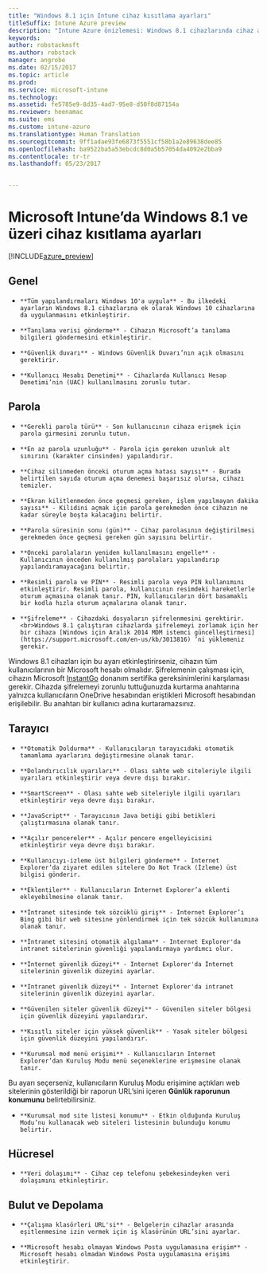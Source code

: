 ```yaml
---
title: "Windows 8.1 için Intune cihaz kısıtlama ayarları"
titleSuffix: Intune Azure preview
description: "Intune Azure önizlemesi: Windows 8.1 cihazlarında cihaz ayarlarını ve işlevselliğini denetlemek için kullanabileceğiniz Intune ayarlarını öğrenin."
keywords: 
author: robstackmsft
ms.author: robstack
manager: angrobe
ms.date: 02/15/2017
ms.topic: article
ms.prod: 
ms.service: microsoft-intune
ms.technology: 
ms.assetid: fe5785e9-8d35-4ad7-95e8-d50f8d87154a
ms.reviewer: heenamac
ms.suite: ems
ms.custom: intune-azure
ms.translationtype: Human Translation
ms.sourcegitcommit: 9ff1adae93fe6873f5551cf58b1a2e89638dee85
ms.openlocfilehash: ba9522ba5a53ebcdc8d0a5b57054da4092e2bba9
ms.contentlocale: tr-tr
ms.lasthandoff: 05/23/2017


---
```


# <a name="windows-81-and-later-device-restriction-settings-in-microsoft-intune"></a>Microsoft Intune’da Windows 8.1 ve üzeri cihaz kısıtlama ayarları

[!INCLUDE[azure_preview](./includes/azure_preview.md)]

## <a name="general"></a>Genel
-     **Tüm yapılandırmaları Windows 10'a uygula** - Bu ilkedeki ayarların Windows 8.1 cihazlarına ek olarak Windows 10 cihazlarına da uygulanmasını etkinleştirir.
-     **Tanılama verisi gönderme** - Cihazın Microsoft’a tanılama bilgileri göndermesini etkinleştirir.
-     **Güvenlik duvarı** - Windows Güvenlik Duvarı’nın açık olmasını gerektirir.
-     **Kullanıcı Hesabı Denetimi** - Cihazlarda Kullanıcı Hesap Denetimi’nin (UAC) kullanılmasını zorunlu tutar.
## <a name="password"></a>Parola
-     **Gerekli parola türü** - Son kullanıcının cihaza erişmek için parola girmesini zorunlu tutun.
-     **En az parola uzunluğu** - Parola için gereken uzunluk alt sınırını (karakter cinsinden) yapılandırır.
-     **Cihaz silinmeden önceki oturum açma hatası sayısı** - Burada belirtilen sayıda oturum açma denemesi başarısız olursa, cihazı temizler.
-     **Ekran kilitlenmeden önce geçmesi gereken, işlem yapılmayan dakika sayısı** - Kilidini açmak için parola gerekmeden önce cihazın ne kadar süreyle boşta kalacağını belirtir.
-     **Parola süresinin sonu (gün)** - Cihaz parolasının değiştirilmesi gerekmeden önce geçmesi gereken gün sayısını belirtir.
-     **Önceki parolaların yeniden kullanılmasını engelle** - Kullanıcının önceden kullanılmış parolaları yapılandırıp yapılandıramayacağını belirtir.
-     **Resimli parola ve PIN** - Resimli parola veya PIN kullanımını etkinleştirir. Resimli parola, kullanıcının resimdeki hareketlerle oturum açmasına olanak tanır. PIN, kullanıcıların dört basamaklı bir kodla hızla oturum açmalarına olanak tanır.
-     **Şifreleme** - Cihazdaki dosyaların şifrelenmesini gerektirir.<br>Windows 8.1 çalıştıran cihazlarda şifrelemeyi zorlamak için her bir cihaza [Windows için Aralık 2014 MDM istemci güncelleştirmesi](https://support.microsoft.com/en-us/kb/3013816) ’ni yüklemeniz gerekir.
Windows 8.1 cihazları için bu ayarı etkinleştirirseniz, cihazın tüm kullanıcılarının bir Microsoft hesabı olmalıdır.
Şifrelemenin çalışması için, cihazın Microsoft [InstantGo](https://blogs.windows.com/windowsexperience/2014/06/19/instantgo-a-better-way-to-sleep/#IBHULcTfI4PokO8X.97) donanım sertifika gereksinimlerini karşılaması gerekir.
Cihazda şifrelemeyi zorunlu tuttuğunuzda kurtarma anahtarına yalnızca kullanıcıların OneDrive hesabından eriştikleri Microsoft hesabından erişilebilir. Bu anahtarı bir kullanıcı adına kurtaramazsınız.     



## <a name="browser"></a>Tarayıcı
-     **Otomatik Doldurma** - Kullanıcıların tarayıcıdaki otomatik tamamlama ayarlarını değiştirmesine olanak tanır.
-     **Dolandırıcılık uyarıları** - Olası sahte web siteleriyle ilgili uyarıları etkinleştirir veya devre dışı bırakır.
-     **SmartScreen** - Olası sahte web siteleriyle ilgili uyarıları etkinleştirir veya devre dışı bırakır.
-     **JavaScript** - Tarayıcının Java betiği gibi betikleri çalıştırmasına olanak tanır.
-     **Açılır pencereler** - Açılır pencere engelleyicisini etkinleştirir veya devre dışı bırakır.
-     **Kullanıcıyı-izleme üst bilgileri gönderme** - Internet Explorer’da ziyaret edilen sitelere Do Not Track (İzleme) üst bilgisi gönderir.
-     **Eklentiler** - Kullanıcıların Internet Explorer’a eklenti ekleyebilmesine olanak tanır.
-     **İntranet sitesinde tek sözcüklü giriş** - Internet Explorer’ı Bing gibi bir web sitesine yönlendirmek için tek sözcük kullanımına olanak tanır.
-     **İntranet sitesini otomatik algılama** - Internet Explorer'da intranet sitelerinin güvenliği yapılandırmaya yardımcı olur.
-     **İnternet güvenlik düzeyi** - Internet Explorer'da İnternet sitelerinin güvenlik düzeyini ayarlar.
-     **Intranet güvenlik düzeyi** - Internet Explorer'da intranet sitelerinin güvenlik düzeyini ayarlar.
-     **Güvenilen siteler güvenlik düzeyi** - Güvenilen siteler bölgesi için güvenlik düzeyini yapılandırır.
-     **Kısıtlı siteler için yüksek güvenlik** - Yasak siteler bölgesi için güvenlik düzeyini yapılandırır.
-     **Kurumsal mod menü erişimi** - Kullanıcıların Internet Explorer’dan Kuruluş Modu menü seçeneklerine erişmesine olanak tanır.
Bu ayarı seçerseniz, kullanıcıların Kuruluş Modu erişimine açtıkları web sitelerinin gösterildiği bir raporun URL’sini içeren **Günlük raporunun konumunu** belirtebilirsiniz.
-     **Kurumsal mod site listesi konumu** - Etkin olduğunda Kuruluş Modu’nu kullanacak web siteleri listesinin bulunduğu konumu belirtir.
## <a name="cellular"></a>Hücresel
-     **Veri dolaşımı** - Cihaz cep telefonu şebekesindeyken veri dolaşımını etkinleştirir.
## <a name="cloud-and-storage"></a>Bulut ve Depolama
-     **Çalışma klasörleri URL'si** - Belgelerin cihazlar arasında eşitlenmesine izin vermek için iş klasörünün URL’sini ayarlar.
-     **Microsoft hesabı olmayan Windows Posta uygulamasına erişim** - Microsoft hesabı olmadan Windows Posta uygulamasına erişimi etkinleştirir.     

